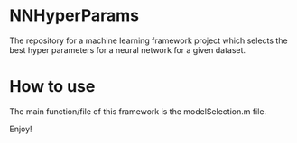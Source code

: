 # NNHyperParams
The repository for a machine learning framework project which selects the best hyper parameters for a neural network for a given dataset.

# How to use
The main function/file of this framework is the modelSelection.m file.

Enjoy!